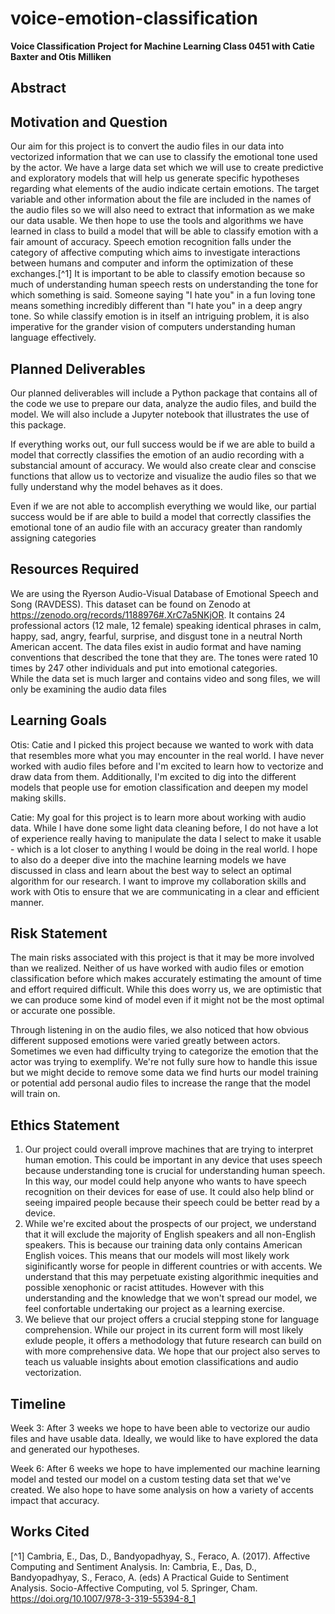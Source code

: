 # voice-emotion-classification
**Voice Classification Project for Machine Learning Class 0451 with Catie Baxter and Otis Milliken**

## Abstract

## Motivation and Question
Our aim for this project is to convert the audio files in our data into vectorized information that we can use to classify the emotional tone used by the actor. We have a large data set which we will use to create predictive and exploratory models that will help us generate specific hypotheses regarding what elements of the audio indicate certain emotions. The target variable and other information about the file are included in the names of the audio files so we will also need to extract that information as we make our data usable. We then hope to use the tools and algorithms we have learned in class to build a model that will be able to classify emotion with a fair amount of accuracy. Speech emotion recognition falls under the category of affective computing which aims to investigate interactions between humans and computer and inform the optimization of these exchanges.[^1] It is important to be able to classify emotion because so much of understanding human speech rests on understanding the tone for which something is said. Someone saying "I hate you" in a fun loving tone means something incredibly different than "I hate you" in a deep angry tone. So while classify emotion is in itself an intriguing problem, it is also imperative for the grander vision of computers understanding human language effectively.

## Planned Deliverables
Our planned deliverables will include a Python package that contains all of the code we use to prepare our data, analyze the audio files, and build the model. We will also include a Jupyter notebook that illustrates the use of this package.

If everything works out, our full success would be if we are able to build a model that correctly classifies the emotion of an audio recording with a substancial amount of accuracy. We would also create clear and conscise functions that allow us to vectorize and visualize the audio files so that we fully understand why the model behaves as it does. 

Even if we are not able to accomplish everything we would like, our partial success would be if are able to build a model that correctly classifies the emotional tone of an audio file with an accuracy greater than randomly assigning categories

## Resources Required
We are using the Ryerson Audio-Visual Database of Emotional Speech and Song (RAVDESS). This dataset can be found on Zenodo at https://zenodo.org/records/1188976#.XrC7a5NKjOR. It contains 24 professional actors (12 male, 12 female) speaking identical phrases in calm, happy, sad, angry, fearful, surprise, and disgust tone in a neutral North American accent. The data files exist in audio format and have naming conventions that described the tone that they are. The tones were rated 10 times by 247 other individuals and put into emotional categories.  
While the data set is much larger and contains video and song files, we will only be examining the audio data files 

## Learning Goals
Otis: Catie and I picked this project because we wanted to work with data that resembles more what you may encounter in the real world. I have never worked with audio files before and I'm excited to learn how to vectorize and draw data from them. Additionally, I'm excited to dig into the different models that people use for emotion classification and deepen my model making skills.

Catie: My goal for this project is to learn more about working with audio data. While I have done some light data cleaning before, I do not have a lot of experience really having to manipulate the data I select to make it usable - which is a lot closer to anything I would be doing in the real world. I hope to also do a deeper dive into the machine learning models we have discussed in class and learn about the best way to select an optimal algorithm for our research. I want to improve my collaboration skills and work with Otis to ensure that we are communicating in a clear and efficient manner.  

## Risk Statement
The main risks associated with this project is that it may be more involved than we realized. Neither of us have worked with audio files or emotion classification before which makes accurately estimating the amount of time and effort required difficult. While this does worry us, we are optimistic that we can produce some kind of model even if it might not be the most optimal or accurate one possible.

Through listening in on the audio files, we also noticed that how obvious different supposed emotions were varied greatly between actors. Sometimes we even had difficulty trying to categorize the emotion that the actor was trying to exemplify. We're not fully sure how to handle this issue but we might decide to remove some data we find hurts our model training or potential add personal audio files to increase the range that the model will train on.

## Ethics Statement
1. Our project could overall improve machines that are trying to interpret human emotion. This could be important in any device that uses speech because understanding tone is crucial for understanding human speech. In this way, our model could help anyone who wants to have speech recognition on their devices for ease of use. It could also help blind or seeing impaired people because their speech could be better read by a device.
2. While we're excited about the prospects of our project, we understand that it will exclude the majority of English speakers and all non-English speakers. This is because our training data only contains American English voices. This means that our models will most likely work siginificantly worse for people in different countries or with accents. We understand that this may perpetuate existing algorithmic inequities and possible xenophonic or racist attitudes. However with this understanding and the knowledge that we won't spread our model, we feel confortable undertaking our project as a learning exercise. 
3. We believe that our project offers a crucial stepping stone for language comprehension. While our project in its current form will most likely exlude people, it offers a methodology that future research can build on with more comprehensive data. We hope that our project also serves to teach us valuable insights about emotion classifications and audio vectorization.

## Timeline
Week 3: After 3 weeks we hope to have been able to vectorize our audio files and have usable data. Ideally, we would like to have explored the data and generated our hypotheses. 

Week 6: After 6 weeks we hope to have implemented our machine learning model and tested our model on a custom testing data set that we've created. We also hope to have some analysis on how a variety of accents impact that accuracy. 

## Works Cited
[^1] Cambria, E., Das, D., Bandyopadhyay, S., Feraco, A. (2017). Affective Computing and Sentiment Analysis. In: Cambria, E., Das, D., Bandyopadhyay, S., Feraco, A. (eds) A Practical Guide to Sentiment Analysis. Socio-Affective Computing, vol 5. Springer, Cham. https://doi.org/10.1007/978-3-319-55394-8_1
